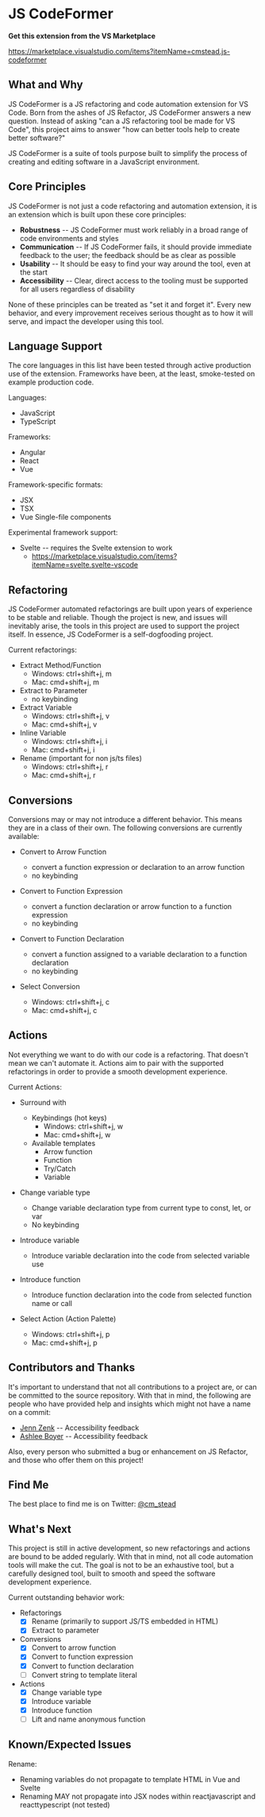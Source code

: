 # JS CodeFormer #

**Get this extension from the VS Marketplace**

https://marketplace.visualstudio.com/items?itemName=cmstead.js-codeformer

## What and Why ##

JS CodeFormer is a JS refactoring and code automation extension for VS Code. Born from the ashes of JS Refactor, JS CodeFormer answers a new question. Instead of asking "can a JS refactoring tool be made for VS Code", this project aims to answer "how can better tools help to create better software?"

JS CodeFormer is a suite of tools purpose built to simplify the process of creating and editing software in a JavaScript environment.

## Core Principles ##

JS CodeFormer is not just a code refactoring and automation extension, it is an extension which is built upon these core principles:

- **Robustness** -- JS CodeFormer must work reliably in a broad range of code environments and styles
- **Communication** -- If JS CodeFormer fails, it should provide immediate feedback to the user; the feedback should be as clear as possible
- **Usability** -- It should be easy to find your way around the tool, even at the start
- **Accessibility** -- Clear, direct access to the tooling must be supported for all users regardless of disability 

None of these principles can be treated as "set it and forget it". Every new behavior, and every improvement receives serious thought as to how it will serve, and impact the developer using this tool.

## Language Support ##

The core languages in this list have been tested through active production use of the extension. Frameworks have been, at the least, smoke-tested on example production code.

Languages:

- JavaScript
- TypeScript

Frameworks:

- Angular
- React
- Vue

Framework-specific formats:

- JSX
- TSX
- Vue Single-file components

Experimental framework support:

- Svelte -- requires the Svelte extension to work
    - https://marketplace.visualstudio.com/items?itemName=svelte.svelte-vscode

## Refactoring ##

JS CodeFormer automated refactorings are built upon years of experience to be stable and reliable. Though the project is new, and issues will inevitably arise, the tools in this project are used to support the project itself. In essence, JS CodeFormer is a self-dogfooding project.

Current refactorings:

- Extract Method/Function
    - Windows: ctrl+shift+j, m
    - Mac: cmd+shift+j, m
- Extract to Parameter
    - no keybinding
- Extract Variable
    - Windows: ctrl+shift+j, v
    - Mac: cmd+shift+j, v
- Inline Variable
    - Windows: ctrl+shift+j, i
    - Mac: cmd+shift+j, i
- Rename (important for non js/ts files)
    - Windows: ctrl+shift+j, r
    - Mac: cmd+shift+j, r

## Conversions ##

Conversions may or may not introduce a different behavior. This means they are in a class of their own. The following conversions are currently available:

- Convert to Arrow Function
    - convert a function expression or declaration to an arrow function
    - no keybinding
- Convert to Function Expression
    - convert a function declaration or arrow function to a function expression
    - no keybinding
- Convert to Function Declaration
    - convert a function assigned to a variable declaration to a function declaration
    - no keybinding

- Select Conversion
    - Windows: ctrl+shift+j, c
    - Mac: cmd+shift+j, c

## Actions ##

Not everything we want to do with our code is a refactoring. That doesn't mean we can't automate it. Actions aim to pair with the supported refactorings in order to provide a smooth development experience.

Current Actions:

- Surround with
    - Keybindings (hot keys)
        - Windows: ctrl+shift+j, w
        - Mac: cmd+shift+j, w
    - Available templates
        - Arrow function
        - Function
        - Try/Catch
        - Variable
- Change variable type
    - Change variable declaration type from current type to const, let, or var
    - No keybinding
- Introduce variable
    - Introduce variable declaration into the code from selected variable use
- Introduce function
    - Introduce function declaration into the code from selected function name or call

- Select Action (Action Palette)
    - Windows: ctrl+shift+j, p
    - Mac: cmd+shift+j, p

## Contributors and Thanks #

It's important to understand that not all contributions to a project are, or can be committed to the source repository. With that in mind, the following are people who have provided help and insights which might not have a name on a commit:

- [Jenn Zenk](https://github.com/jzenk) -- Accessibility feedback
- [Ashlee Boyer](https://twitter.com/AshleeMBoyer) -- Accessibility feedback

Also, every person who submitted a bug or enhancement on JS Refactor, and those who offer them on this project!

## Find Me ##

The best place to find me is on Twitter: [@cm_stead](https://twitter.com/cm_stead)

## What's Next ##

This project is still in active development, so new refactorings and actions are bound to be added regularly. With that in mind, not all code automation tools will make the cut. The goal is not to be an exhaustive tool, but a carefully designed tool, built to smooth and speed the software development experience.

Current outstanding behavior work:

- Refactorings
    - [x] Rename (primarily to support JS/TS embedded in HTML)
    - [x] Extract to parameter
- Conversions
    - [x] Convert to arrow function
    - [x] Convert to function expression
    - [x] Convert to function declaration
    - [ ] Convert string to template literal
- Actions
    - [x] Change variable type
    - [x] Introduce variable
    - [x] Introduce function
    - [ ] Lift and name anonymous function

## Known/Expected Issues ##

Rename:

- Renaming variables do not propagate to template HTML in Vue and Svelte
- Renaming MAY not propagate into JSX nodes within reactjavascript and reacttypescript (not tested)